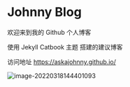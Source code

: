 # Johnny Blog

欢迎来到我的 Github 个人博客 

使用 Jekyll  Catbook 主题 搭建的建议博客



访问地址  https://askajohnny.github.io/

![image-20220318144401093](https://cdn.askajohnny.com/image-20220318144401093.png)

